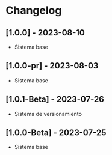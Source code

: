 # Changelog

## [1.0.0] - 2023-08-10
- Sistema base
## [1.0.0-pr] - 2023-08-03
- Sistema base
## [1.0.1-Beta] - 2023-07-26
- Sistema de versionamiento
## [1.0.0-Beta] - 2023-07-25
- Sistema base